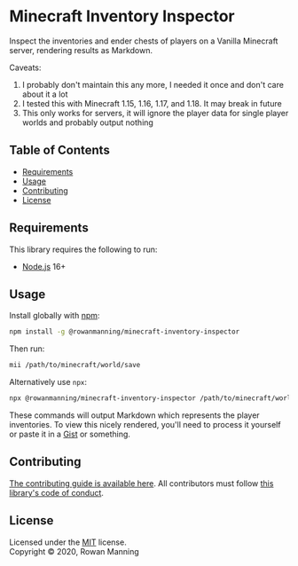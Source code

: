 
# Minecraft Inventory Inspector

Inspect the inventories and ender chests of players on a Vanilla Minecraft server, rendering results as Markdown.

Caveats:

1. I probably don't maintain this any more, I needed it once and don't care about it a lot
2. I tested this with Minecraft 1.15, 1.16, 1.17, and 1.18. It may break in future
3. This only works for servers, it will ignore the player data for single player worlds and probably output nothing


## Table of Contents

  * [Requirements](#requirements)
  * [Usage](#usage)
  * [Contributing](#contributing)
  * [License](#license)


## Requirements

This library requires the following to run:

  * [Node.js](https://nodejs.org/) 16+


## Usage

Install globally with [npm](https://www.npmjs.com/):

```sh
npm install -g @rowanmanning/minecraft-inventory-inspector
```

Then run:

```sh
mii /path/to/minecraft/world/save
```

Alternatively use `npx`:

```sh
npx @rowanmanning/minecraft-inventory-inspector /path/to/minecraft/world/save
```

These commands will output Markdown which represents the player inventories. To view this nicely rendered, you'll need to process it yourself or paste it in a [Gist](https://gist.github.com/) or something.


## Contributing

[The contributing guide is available here](docs/contributing.md). All contributors must follow [this library's code of conduct](docs/code_of_conduct.md).


## License

Licensed under the [MIT](LICENSE) license.<br/>
Copyright &copy; 2020, Rowan Manning